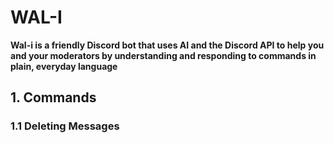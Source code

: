 # WAL-I
**Wal-i is a friendly Discord bot that uses AI and the Discord API to help you and your moderators by understanding and responding to commands in plain, everyday language**

## 1. Commands

### 1.1 Deleting Messages

